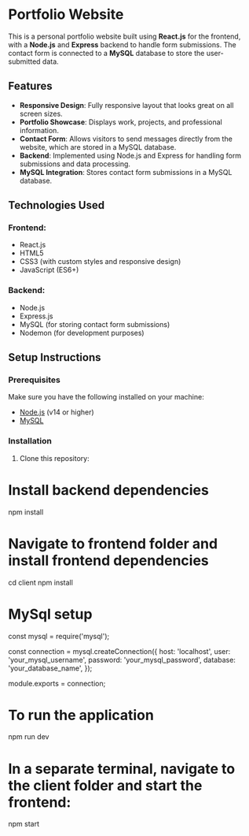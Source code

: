 # Portfolio Website

This is a personal portfolio website built using **React.js** for the frontend, with a **Node.js** and **Express** backend to handle form submissions. The contact form is connected to a **MySQL** database to store the user-submitted data.

## Features

- **Responsive Design**: Fully responsive layout that looks great on all screen sizes.
- **Portfolio Showcase**: Displays work, projects, and professional information.
- **Contact Form**: Allows visitors to send messages directly from the website, which are stored in a MySQL database.
- **Backend**: Implemented using Node.js and Express for handling form submissions and data processing.
- **MySQL Integration**: Stores contact form submissions in a MySQL database.

## Technologies Used

### Frontend:
- React.js
- HTML5
- CSS3 (with custom styles and responsive design)
- JavaScript (ES6+)

### Backend:
- Node.js
- Express.js
- MySQL (for storing contact form submissions)
- Nodemon (for development purposes)

## Setup Instructions

### Prerequisites

Make sure you have the following installed on your machine:

- [Node.js](https://nodejs.org/) (v14 or higher)
- [MySQL](https://www.mysql.com/)

### Installation

1. Clone this repository:

# Install backend dependencies
npm install

# Navigate to frontend folder and install frontend dependencies
cd client
npm install

# MySql setup
const mysql = require('mysql');

const connection = mysql.createConnection({
    host: 'localhost',
    user: 'your_mysql_username',
    password: 'your_mysql_password',
    database: 'your_database_name',
});

module.exports = connection;

# To run the application
npm run dev

# In a separate terminal, navigate to the client folder and start the frontend:
npm start
